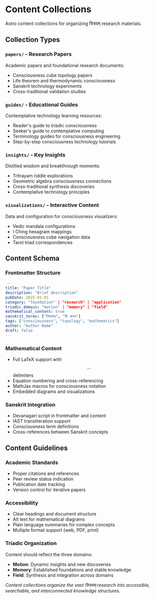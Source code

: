 # Content Collections

Astro content collections for organizing त्रित्रयम् research materials.

## Collection Types

### `papers/` - Research Papers
Academic papers and foundational research documents:
- Consciousness cube topology papers
- Life theorem and thermodynamic consciousness
- Sanskrit technology experiments
- Cross-traditional validation studies

### `guides/` - Educational Guides
Contemplative technology learning resources:
- Reader's guide to triadic consciousness
- Seeker's guide to contemplative computing
- Terminology guides for consciousness engineering
- Step-by-step consciousness technology tutorials

### `insights/` - Key Insights
Distilled wisdom and breakthrough moments:
- Tritrayam riddle explorations
- Geometric algebra consciousness connections
- Cross-traditional synthesis discoveries
- Contemplative technology principles

### `visualizations/` - Interactive Content
Data and configuration for consciousness visualizers:
- Vedic mandala configurations
- I Ching hexagram mappings
- Consciousness cube navigation data
- Tarot triad correspondences

## Content Schema

### Frontmatter Structure
```yaml
---
title: "Paper Title"
description: "Brief description"
pubDate: 2025-01-01
category: "foundation" | "research" | "application"
triadic_domain: "motion" | "memory" | "field"
mathematical_content: true
sanskrit_terms: ["त्रित्रयम्", "वि कल्प"]
tags: ["consciousness", "topology", "mathematics"]
author: "Author Name"
draft: false
---
```

### Mathematical Content
- Full LaTeX support with $$...$$ delimiters
- Equation numbering and cross-referencing
- MathJax macros for consciousness notation
- Embedded diagrams and visualizations

### Sanskrit Integration
- Devanagari script in frontmatter and content
- IAST transliteration support
- Consciousness term definitions
- Cross-references between Sanskrit concepts

## Content Guidelines

### Academic Standards
- Proper citations and references
- Peer review status indication
- Publication date tracking
- Version control for iterative papers

### Accessibility
- Clear headings and document structure
- Alt text for mathematical diagrams
- Plain language summaries for complex concepts
- Multiple format support (web, PDF, print)

### Triadic Organization
Content should reflect the three domains:
- **Motion**: Dynamic insights and new discoveries
- **Memory**: Established foundations and stable knowledge
- **Field**: Synthesis and integration across domains

*Content collections organize the vast त्रित्रयम् research into accessible, searchable, and interconnected knowledge structures.*